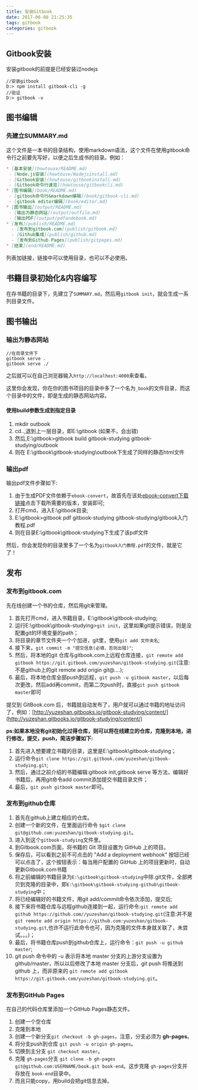 ```yaml
---
title: 安装Gitbook
date: 2017-06-08 21:25:35
tags: gitbook
categories: gitbook
---
```


## Gitbook安装

安装gitbook的前提是已经安装过nodejs

```shell
//安装gitbook
D:> npm install gitbook-cli -g
//验证
D:>	gitbook -v
```

## 图书编辑

### 先建立SUMMARY.md

这个文件是一本书的目录结构，使用markdown语法，这个文件在使用gitbook命令行之前要先写好，以便之后生成书的目录。例如：

```markdown
* [基本安装](howtouse/README.md)
 - [Node.js安装](howtouse/Nodejsinstall.md)
 - [Gitbook安装](howtouse/gitbookinstall.md)
 - [Gitbook命令行速览](howtouse/gitbookcli.md)
* [图书编辑](book/README.md)
 - [gitbook命令行&markdown编辑](book/gitbook-cli.md)
 - [gitbook editor编辑](book/editor.md)
* [图书输出](output/README.md)
 - [输出为静态网站](output/outfile.md)
 - [输出PDF](output/pdfandebook.md)
* [发布](publish/README.md)
  - [发布到gitbook.com](publish/gitbook.md)
  - [Github集成](publish/github.md)
  - [发布到Github Pages](publish/gitpages.md)
* [结束](end/README.md)
```

列表加链接，链接中可以使用目录，也可以不必使用。

## 书籍目录初始化&内容编写

在存书籍的目录下，先建立了`SUMMARY.md`，然后用`gitbook init`，就会生成一系列目录文件。

## 图书输出

### 输出为静态网站

```shell
//在目录文件下
gitbook serve .
gitbook serve ./
```

之后就可以在自己浏览器输入`http://localhost:4000`来查看。

这里你会发现，你在你的图书项目的目录中多了一个名为`_book`的文件目录，而这个目录中的文件，即是生成的静态网站内容。

#### 使用build参数生成到指定目录

1. mkdir outbook
2. cd..,退到上一层目录，即E:\gitbook (如果不，会出错)
3. 然后,E:\gitbook>gitbook build gitbook-studying gitbook-studying/outbook
4. 则在 E:\gitbook\gitbook-studying\outbook下生成了同样的静态html文件

### 输出pdf

输出pdf文件步骤如下:

1. 由于生成PDF文件依赖于`ebook-convert`，故首先在该处[ebook-convert下载链接](http://calibre-ebook.com/download)点击下载所需要的版本，安装即可;
2. 打开cmd，进入E:\gitbook目录;
3. E:\gitbook>gitbook pdf gitbook-studying gitbook-studying/gitbook入门教程.pdf
4. 则在目录E:\gitbook\gitbook-studying下生成了该pdf文件

然后，你会发现你的目录里多了一个名为`gitbook入门教程.pdf`的文件，就是它了！

## 发布

### 发布到gitbook.com

先在线创建一个书的仓库，然后用git来管理。

1. 首先打开cmd，进入书籍目录，E:\gitbook\gitbook-studying;
2. 运行E:\gitbook\gitbook-studying>`git init`，这里如果git提示错误，则是没配置git的环境变量的path；
3. 将目录的章节文件夹一个个加进，git里，使用`git add 文件夹名`;
4. 接下来，`git commit -m "提交信息(必填，否则出错)"`;
5. 然后，将本地的git 仓库与gitbook.com上远程仓库连接，`git remote add gitbook https://git.gitbook.com/yuzeshan/gitbook-studying.git`(注意:不是github上的git remote add origin git@....);
6. 最后，将本地仓库全部push到远程，`git push -u gitbook master`，以后每次更改，然后add再commit，而第二次push时，直接`git push gitbook master`即可

提交到 GitBook.com 后，书籍就自动发布了，用户就可以通过书籍的地址访问了，例如：[http://yuzeshan.gitbooks.io/gitbook-studying/content/](http://yuzeshan.gitbooks.io/gitbook-studying/content/)

**ps:如果本地没有git初始化过得仓库，则可以将在线建立的仓库，克隆到本地，进行修改，提交，push，简洁步骤如下:**

1.  首先进入想要建立书籍的目录，这里是E:\gitbook\gitbook-studying；
2. 运行命令`git clone https://git.gitbook.com/yuzeshan/gitbook-studying.git`;
3. 然后，通过之前介绍的书籍编辑:gitbook init,gitbook serve 等方法，编辑好书籍后，再用git命令add commit添加提交书籍目录文件；
4. 最后，`git push gitbook master`即可。

### 发布到github仓库

1. 首先在github上建立相应的仓库。
2. 创建一个新的文件，在里面运行命令 `$git clone git@github.com:yuzeshan/gitbook-studying.git`。
3. 进入到这个`gitbook-studying`文件里。
4. 到Gitbook.com页面，将书籍的 Git 项目设置为 GitHub 上的项目。
5. 保存后，可以看到之前不可点击的 "Add a deployment webhook" 按钮已经可以点击了，这个按钮表示：每当用户配置的 GitHub 上的项目更新时，自动更新Gitbook.com书籍
6.  将之前编辑的书籍目录为`E:\gitbook\gitbook-studying`中除.git文件，全部拷贝到克隆的目录中，即`E:\gitbook\gitbook-studying-github\gitbook-studying`中；
7. 将已经编辑好的书籍文件，用git add/commit命令依次添加，提交后;
8. 接下来将书籍仓库与远程github连接到一起，运行命令:`git remote add github https://github.com//yuzeshan/gitbook-studying.git`(注意:并不是`git remote add origin https://github.com:yuzeshan/gitbook-studying.git`,也许不运行此命令也可，因为克隆的文件本身就关联了，未尝试。。。)；
9. 最后，将书籍仓库push到github仓库上，运行命令：`git push -u github master`;
10. git push 命令中的 -u 表示将本地 master 分支的上游分支设置为 github/master，所以以后修改了本地 master 分支后，git push 将推送到 github 上，而非原来的 `git remote add gitbook https://git.gitbook.com/yuzeshan/gitbook-studying.git`。

### 发布到GitHub Pages

在自己的代码仓库里添加一个GitHub  Pages静态文件。

1. 创建一个空仓库
2. 克隆到本地
3. 创建一个新分支`git checkout -b gh-pages`，注意，分支必须为 **gh-pages**。
4. 将分支push到仓库 `git push -u origin gh-pages`。
5. 切换到主分支 `git checkout master`。
6. 克隆 `gh-pages`分支 `git clone -b gh-pages git@github.com:USERNAME/book.git book-end`。这步克隆 `gh-pages`分支并存放在 `book-end`目录中。
7. 而且只能copy，用build会把git信息去掉。